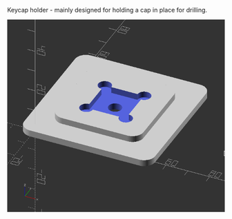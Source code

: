 Keycap holder - mainly designed for holding a cap in place for drilling. 

![render on OpenSCAD](holder.png)
